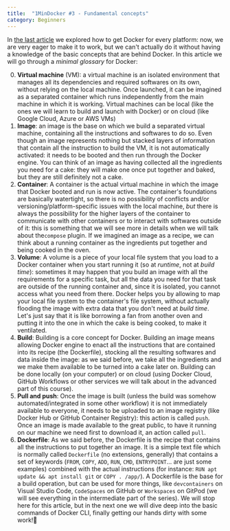 ```yaml
---
title:  "1MinDocker #3 - Fundamental concepts"
category: Beginners
---
```


In [the last article](https://dev.to/astrabert/1mindocker-2-get-docker-kh) we explored how to get Docker for every platform: now, we are very eager to make it to work, but we can't actually do it without having a knowledge of the basic concepts that are behind Docker. In this article we will go through a _minimal glossary_ for Docker:

0. **Virtual machine** (VM): a virtual machine is an isolated environment that manages all its dependencies and required softwares on its own, without relying on the local machine. Once launched, it can be imagined as a separated container which runs independently from the main machine in which it is working. Virtual machines can be local (like the ones we will learn to build and launch with Docker) or on cloud (like Google Cloud, Azure or AWS VMs)
1. **Image**: an image is the base on which we build a separated virtual machine, containing all the instructions and softwares to do so. Even though an image represents nothing but stacked layers of information that contain all the instruction to build the VM, it is not automatically activated: it needs to be booted and then run through the Docker engine. You can think of an image as having collected all the ingredients you need for a cake: they will make one once put together and baked, but they are still definitely not a cake.
2. **Container**: A container is the actual virtual machine in which the image that Docker booted and run is now active. The container's foundations are basically watertight, so there is no possibility of conflicts and/or versioning/platform-specific issues with the local machine, _but_ there is always the possibility for the higher layers of the container to communicate with other containers or to interact with softwares outside of it: this is something that we will see more in details when we will talk about the`compose` plugin. If we imagined an image as a recipe, we can think about a running container as the ingredients put together and being cooked in the oven.
3. **Volume**: A volume is a piece of your local file system that you load to a Docker container when you start running it (so at _runtime_, not at _build time_): sometimes it may happen that you build an image with all the requirements for a specific task, but all the data you need for that task are outside of the running container and, since it is isolated, you cannot access what you need from there. Docker helps you by allowing to map your local file system to the container's file system, without actually flooding the image with extra data that you don't need at _build time_. Let's just say that it is like borrowing a fan from another oven and putting it into the one in which the cake is being cooked, to make it ventilated.
4. **Build**: Building is a core concept for Docker. Building an image means allowing Docker engine to enact all the instructions that are contained into its recipe (the Dockerfile), stocking all the resulting softwares and data inside the image: as we said before, we take all the ingredients and we make them available to be turned into a cake later on. Building can be done locally (on your computer) or on cloud (using Docker Cloud, GitHub Workflows or other services we will talk about in the advanced part of this course). 
5. **Pull and push**: Once the image is built (unless the build was somehow automated/integrated in some other workflow) it is not immediately available to everyone, it needs to be uploaded to an image registry (like Docker Hub or GitHub Container Registry): this action is called `push`. Once an image is made available to the great public, to have it running on our machine we need first to download it, an action called `pull`.
6. **Dockerfile**: As we said before, the Dockerfile is the recipe that contains all the instructions to put together an image. It is a simple text file which is normally called `Dockerfile` (no extensions, generally) that contains a set of keywords (`FROM`, `COPY`, `ADD`, `RUN`, `CMD`, `ENTRYPOINT`... are just some examples) combined with the actual instructions (for instance: `RUN apt update && apt install git` or `COPY . /app/`). A Dockerfile is the base for a build operation, but can be used for more things, like `devcontainers` on Visual Studio Code, `CodeSpaces` on GitHub or `Workspaces` on GitPod (we will see everything in the intermediate part of the series).
We will stop here for this article, but in the next one we will dive deep into the basic commands of Docker CLI, finally getting our hands dirty with some work!🥰